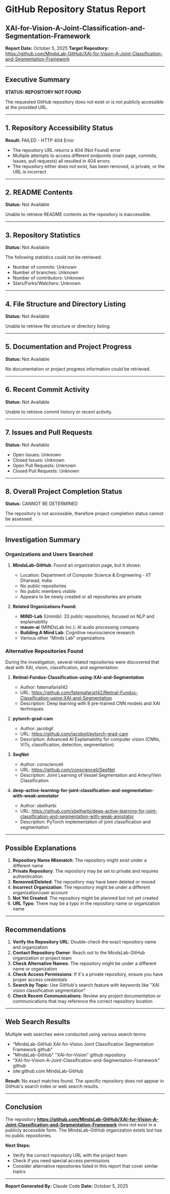 # GitHub Repository Status Report
## XAI-for-Vision-A-Joint-Classification-and-Segmentation-Framework

**Report Date:** October 5, 2025
**Target Repository:** https://github.com/MindsLab-GitHub/XAI-for-Vision-A-Joint-Classification-and-Segmentation-Framework

---

## Executive Summary

**STATUS: REPOSITORY NOT FOUND**

The requested GitHub repository does not exist or is not publicly accessible at the provided URL.

---

## 1. Repository Accessibility Status

**Result:** FAILED - HTTP 404 Error

- The repository URL returns a 404 (Not Found) error
- Multiple attempts to access different endpoints (main page, commits, issues, pull requests) all resulted in 404 errors
- The repository either does not exist, has been removed, is private, or the URL is incorrect

---

## 2. README Contents

**Status:** Not Available

Unable to retrieve README contents as the repository is inaccessible.

---

## 3. Repository Statistics

**Status:** Not Available

The following statistics could not be retrieved:
- Number of commits: Unknown
- Number of branches: Unknown
- Number of contributors: Unknown
- Stars/Forks/Watchers: Unknown

---

## 4. File Structure and Directory Listing

**Status:** Not Available

Unable to retrieve file structure or directory listing.

---

## 5. Documentation and Project Progress

**Status:** Not Available

No documentation or project progress information could be retrieved.

---

## 6. Recent Commit Activity

**Status:** Not Available

Unable to retrieve commit history or recent activity.

---

## 7. Issues and Pull Requests

**Status:** Not Available

- Open Issues: Unknown
- Closed Issues: Unknown
- Open Pull Requests: Unknown
- Closed Pull Requests: Unknown

---

## 8. Overall Project Completion Status

**Status:** CANNOT BE DETERMINED

The repository is not accessible, therefore project completion status cannot be assessed.

---

## Investigation Summary

### Organizations and Users Searched

1. **MindsLab-GitHub**: Found an organization page, but it shows:
   - Location: Department of Computer Science & Engineering - IIT Dharwad, India
   - No public repositories
   - No public members visible
   - Appears to be newly created or all repositories are private

2. **Related Organizations Found:**
   - **MIND-Lab** (Unimib): 33 public repositories, focused on NLP and explainability
   - **maum-ai** (MINDsLab Inc.): AI audio processing company
   - **Building A Mind Lab**: Cognitive neuroscience research
   - Various other "Minds Lab" organizations

### Alternative Repositories Found

During the investigation, several related repositories were discovered that deal with XAI, vision, classification, and segmentation:

1. **Retinal-Fundus-Classification-using-XAI-and-Segmentation**
   - Author: fatemafaria142
   - URL: https://github.com/fatemafaria142/Retinal-Fundus-Classification-using-XAI-and-Segmentation
   - Description: Deep learning with 8 pre-trained CNN models and XAI techniques

2. **pytorch-grad-cam**
   - Author: jacobgil
   - URL: https://github.com/jacobgil/pytorch-grad-cam
   - Description: Advanced AI Explainability for computer vision (CNNs, ViTs, classification, detection, segmentation)

3. **SeqNet**
   - Author: conscienceli
   - URL: https://github.com/conscienceli/SeqNet
   - Description: Joint Learning of Vessel Segmentation and Artery/Vein Classification

4. **deep-active-learning-for-joint-classification-and-segmentation-with-weak-annotator**
   - Author: sbelharbi
   - URL: https://github.com/sbelharbi/deep-active-learning-for-joint-classification-and-segmentation-with-weak-annotator
   - Description: PyTorch implementation of joint classification and segmentation

---

## Possible Explanations

1. **Repository Name Mismatch**: The repository might exist under a different name
2. **Private Repository**: The repository may be set to private and requires authentication
3. **Removed/Deleted**: The repository may have been deleted or moved
4. **Incorrect Organization**: The repository might be under a different organization/user account
5. **Not Yet Created**: The repository might be planned but not yet created
6. **URL Typo**: There may be a typo in the repository name or organization name

---

## Recommendations

1. **Verify the Repository URL**: Double-check the exact repository name and organization
2. **Contact Repository Owner**: Reach out to the MindsLab-GitHub organization or project team
3. **Check Alternative Names**: The repository might be under a different name or organization
4. **Check Access Permissions**: If it's a private repository, ensure you have proper access credentials
5. **Search by Topic**: Use GitHub's search feature with keywords like "XAI vision classification segmentation"
6. **Check Recent Communications**: Review any project documentation or communications that may reference the correct repository location

---

## Web Search Results

Multiple web searches were conducted using various search terms:
- "MindsLab-GitHub XAI-for-Vision Joint Classification Segmentation Framework github"
- "MindsLab-GitHub" "XAI-for-Vision" github repository
- "XAI-for-Vision-A-Joint-Classification-and-Segmentation-Framework" github
- site:github.com MindsLab-GitHub

**Result:** No exact matches found. The specific repository does not appear in GitHub's search index or web search results.

---

## Conclusion

The repository **https://github.com/MindsLab-GitHub/XAI-for-Vision-A-Joint-Classification-and-Segmentation-Framework** does not exist in a publicly accessible form. The MindsLab-GitHub organization exists but has no public repositories.

**Next Steps:**
- Verify the correct repository URL with the project team
- Check if you need special access permissions
- Consider alternative repositories listed in this report that cover similar topics

---

**Report Generated By:** Claude Code
**Date:** October 5, 2025
